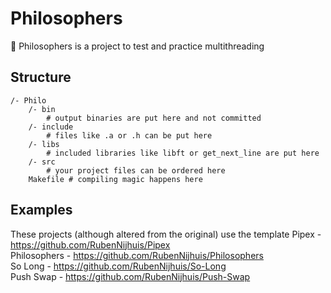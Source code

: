 # Philosophers
🧐  Philosophers is a project to test and practice multithreading

## Structure
```
/- Philo
    /- bin
        # output binaries are put here and not committed
    /- include
        # files like .a or .h can be put here
    /- libs
        # included libraries like libft or get_next_line are put here
    /- src
        # your project files can be ordered here
    Makefile # compiling magic happens here
```

## Examples
These projects (although altered from the original) use the template
Pipex - https://github.com/RubenNijhuis/Pipex <br>
Philosophers - https://github.com/RubenNijhuis/Philosophers <br>
So Long - https://github.com/RubenNijhuis/So-Long <br>
Push Swap - https://github.com/RubenNijhuis/Push-Swap
